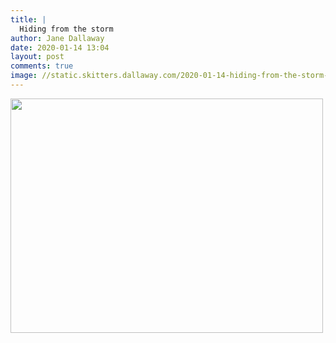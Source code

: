 ```yaml
---
title: |
  Hiding from the storm
author: Jane Dallaway
date: 2020-01-14 13:04
layout: post
comments: true
image: //static.skitters.dallaway.com/2020-01-14-hiding-from-the-storm-thumb-1-IMG-9150.JPG
---
```


<div>
        <a href="//static.skitters.dallaway.com/2020-01-14-hiding-from-the-storm-fullsize-1-IMG-9150.JPG">
          <img src="//static.skitters.dallaway.com/2020-01-14-hiding-from-the-storm-thumb-1-IMG-9150.JPG" width="500" height="375"/>
        </a>
      </div>


  
      
